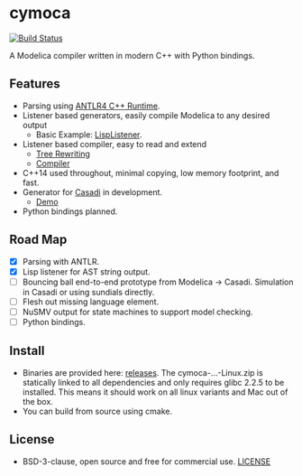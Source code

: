 # cymoca

[![Build Status](https://travis-ci.org/jgoppert/cymoca.svg?branch=master)](https://travis-ci.org/jgoppert/cymoca)

A Modelica compiler written in modern C++ with Python bindings.

## Features

* Parsing using [ANTLR4 C++ Runtime](https://github.com/antlr/antlr4/blob/master/doc/cpp-target.md).
* Listener based generators, easily compile Modelica to any desired output
  * Basic Example: [LispListener](src/cymoca_compiler/listener/LispPrinter.h).
* Listener based compiler, easy to read and extend
  * [Tree Rewriting](src/cymoca_compiler/listener/WhenExpander.h)
  * [Compiler](src/cymoca_compiler/Compiler.cpp)
* C++14 used throughout, minimal copying, low memory footprint, and fast.
* Generator for [Casadi](https://github.com/casadi/casadi/wiki) in development.
  * [Demo](test/test_casadi.cpp)
* Python bindings planned.

## Road Map

* [x] Parsing with ANTLR.
* [x] Lisp listener for AST string output.
* [ ] Bouncing ball end-to-end prototype from Modelica -> Casadi. Simulation in Casadi or using sundials directly.
* [ ] Flesh out missing language element.
* [ ] NuSMV output for state machines to support model checking.
* [ ] Python bindings.

## Install

* Binaries are provided here: [releases](https://github.com/jgoppert/cymoca/releases/latest). The cymoca-...-Linux.zip is statically linked to all dependencies and only requires glibc 2.2.5 to be installed. This means it should work on all linux variants and Mac out of the box.
* You can build from source using cmake.

## License

* BSD-3-clause, open source and free for commercial use. [LICENSE](LICENSE)
